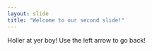 ```yaml
---
layout: slide
title: "Welcome to our second slide!"
---
```

Holler at yer boy! 
Use the left arrow to go back!
